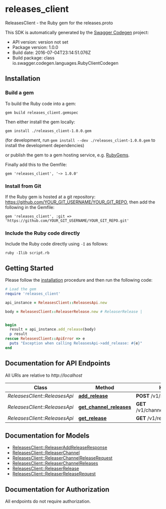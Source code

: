 # releases_client

ReleasesClient - the Ruby gem for the releases.proto


This SDK is automatically generated by the [Swagger Codegen](https://github.com/swagger-api/swagger-codegen) project:

- API version: version not set
- Package version: 1.0.0
- Build date: 2016-07-04T23:14:51.076Z
- Build package: class io.swagger.codegen.languages.RubyClientCodegen

## Installation

### Build a gem

To build the Ruby code into a gem:

```shell
gem build releases_client.gemspec
```

Then either install the gem locally:

```shell
gem install ./releases_client-1.0.0.gem
```
(for development, run `gem install --dev ./releases_client-1.0.0.gem` to install the development dependencies)

or publish the gem to a gem hosting service, e.g. [RubyGems](https://rubygems.org/).

Finally add this to the Gemfile:

    gem 'releases_client', '~> 1.0.0'

### Install from Git

If the Ruby gem is hosted at a git repository: https://github.com/YOUR_GIT_USERNAME/YOUR_GIT_REPO, then add the following in the Gemfile:

    gem 'releases_client', :git => 'https://github.com/YOUR_GIT_USERNAME/YOUR_GIT_REPO.git'

### Include the Ruby code directly

Include the Ruby code directly using `-I` as follows:

```shell
ruby -Ilib script.rb
```

## Getting Started

Please follow the [installation](#installation) procedure and then run the following code:
```ruby
# Load the gem
require 'releases_client'

api_instance = ReleasesClient::ReleasesApi.new

body = ReleasesClient::ReleaserRelease.new # ReleaserRelease | 


begin
  result = api_instance.add_release(body)
  p result
rescue ReleasesClient::ApiError => e
  puts "Exception when calling ReleasesApi->add_release: #{e}"
end

```

## Documentation for API Endpoints

All URIs are relative to *http://localhost*

Class | Method | HTTP request | Description
------------ | ------------- | ------------- | -------------
*ReleasesClient::ReleasesApi* | [**add_release**](docs/ReleasesApi.md#add_release) | **POST** /v1/release | 
*ReleasesClient::ReleasesApi* | [**get_channel_releases**](docs/ReleasesApi.md#get_channel_releases) | **GET** /v1/channel_releases/{ChannelID} | 
*ReleasesClient::ReleasesApi* | [**get_release**](docs/ReleasesApi.md#get_release) | **GET** /v1/release/{ReleaseID} | 


## Documentation for Models

 - [ReleasesClient::ReleaserAddReleaseResponse](docs/ReleaserAddReleaseResponse.md)
 - [ReleasesClient::ReleaserChannel](docs/ReleaserChannel.md)
 - [ReleasesClient::ReleaserChannelReleaseRequest](docs/ReleaserChannelReleaseRequest.md)
 - [ReleasesClient::ReleaserChannelReleases](docs/ReleaserChannelReleases.md)
 - [ReleasesClient::ReleaserRelease](docs/ReleaserRelease.md)
 - [ReleasesClient::ReleaserReleaseRequest](docs/ReleaserReleaseRequest.md)


## Documentation for Authorization

 All endpoints do not require authorization.

